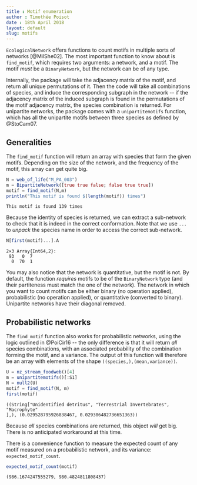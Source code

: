 ```yaml
---
title : Motif enumeration
author : Timothée Poisot
date : 18th April 2018
layout: default
slug: motifs
---
```





`EcologicalNetwork` offers functions to count motifs in multiple sorts of
networks [@MilShe02]. The most important function to know about is `find_motif`,
which requires two arguments: a network, and a motif. The motif *must* be a
`BinaryNetwork`, but the network can be of any type.

Internally, the package will take the adjacency matrix of the motif, and return
all unique permutations of it. Then the code will take all combinations of
species, and induce the corresponding subgraph in the network -- if the
adjacency matrix of the induced subgraph is found in the permutations of the
motif adjacency matrix, the species combination is returned. For unipartite
networks, the package comes with a `unipartitemotifs` function, which has all
the unipartite motifs between three species as defined by @StoCam07.

## Generalities

The `find_motif` function will return an array with species that form the
given motifs. Depending on the size of the network, and the frequency of the
motif, this array can get quite big.

````julia
N = web_of_life("M_PA_003")
m = BipartiteNetwork([true true false; false true true])
motif = find_motif(N,m)
println("This motif is found $(length(motif)) times")
````


````
This motif is found 139 times
````





Because the identity of species is returned, we can extract a sub-network to
check that it is indeed in the correct conformation. Note that we use `...`
to *unpack* the species name in order to access the correct sub-network.

````julia
N[first(motif)...].A
````


````
2×3 Array{Int64,2}:
 93   0  7
  0  70  1
````





You may also notice that the network is quantitative, but the motif is not.
By default, the function *requires* motifs to be of the `BinaryNetwork` type
(and their partiteness must match the one of the network). The network in
which you want to count motifs can be either binary (no operation applied),
probabilistic (no operation applied), or quantitative (converted to binary).
Unipartite networks have their diagonal removed.

## Probabilistic networks

The `find_motif` function also works for probabilistic networks, using the logic
outlined in @PoiCir16 -- the only difference is that it will return *all*
species combinations, with an associated probability of the combination forming
the motif, and a variance. The output of this function will therefore be an
array with elements of the shape `((species,),(mean,variance))`.

````julia
U = nz_stream_foodweb()[4]
m = unipartitemotifs()[:S1]
N = null2(U)
motif = find_motif(N, m)
first(motif)
````


````
((String["Unidentified detritus", "Terrestrial Invertebrates", "Macrophyte"
],), (0.029528795926838467, 0.029306482736651363))
````





Because *all* species combinations are returned, this object *will* get big.
There is no anticipated workaround at this time.

There is a convenience function to measure the expected count of any motif
measured on a probabilistic network, and its variance:
`expected_motif_count`.

````julia
expected_motif_count(motif)
````


````
(986.1674247555279, 980.4824811808437)
````


